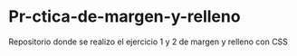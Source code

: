 # Pr-ctica-de-margen-y-relleno
Repositorio donde se realizo el ejercicio 1 y 2 de margen y relleno con CSS
